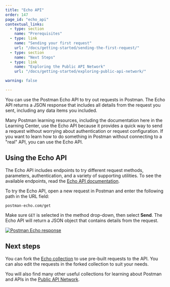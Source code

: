 ```yaml
---
title: "Echo API"
order: 147
page_id: "echo_api"
contextual_links:
  - type: section
    name: "Prerequisites"
  - type: link
    name: "Sending your first request"
    url: "/docs/getting-started/sending-the-first-request/"
  - type: section
    name: "Next Steps"
  - type: link
    name: "Exploring the Public API Network"
    url: "/docs/getting-started/exploring-public-api-network/"

warning: false

---
```


You can use the Postman Echo API to try out requests in Postman. The Echo API returns a JSON response that includes all details from the request you sent, including any data items you included.

Many Postman learning resources, including the documentation here in the Learning Center, use the Echo API because it provides a quick way to send a request without worrying about authentication or request configuration. If you want to learn how to do something in Postman without connecting to a "real" API, you can use the Echo API.

## Using the Echo API

The Echo API includes endpoints to try different request methods, parameters, authentication, and a variety of supporting utilities. To see the available endpoints, read the [Echo API documentation](https://www.postman.com/postman/workspace/published-postman-templates/documentation/631643-f695cab7-6878-eb55-7943-ad88e1ccfd65?ctx=documentation).

To try the Echo API, open a new request in Postman and enter the following path in the URL field:

```http
postman-echo.com/get
```

Make sure `GET` is selected in the method drop-down, then select __Send__. The Echo API will return a JSON object that contains details from the request.

[![Postman Echo response](https://assets.postman.com/postman-docs/postman-echo-api-response-v9.jpg)](https://assets.postman.com/postman-docs/postman-echo-api-response-v9.jpg)

## Next steps

You can fork the [Echo collection](https://www.postman.com/postman/workspace/published-postman-templates/documentation/631643-f695cab7-6878-eb55-7943-ad88e1ccfd65?ctx=documentation) to use pre-built requests to the API. You can also edit the requests in the forked collection to suit your needs.

You will also find many other useful collections for learning about Postman and APIs in the [Public API Network](/docs/getting-started/exploring-public-api-network/).
